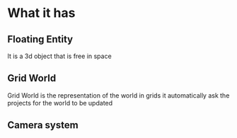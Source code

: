 ﻿# What it has

## Floating Entity
It is a 3d object that is free in space

## Grid World
Grid World is the representation of the world in grids it automatically ask the projects for the world to be updated

## Camera system
